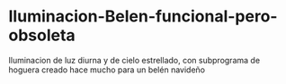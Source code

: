 # Iluminacion-Belen-funcional-pero-obsoleta
Iluminacion de luz diurna y de cielo estrellado, con subprograma de hoguera creado hace mucho para un belén navideño
